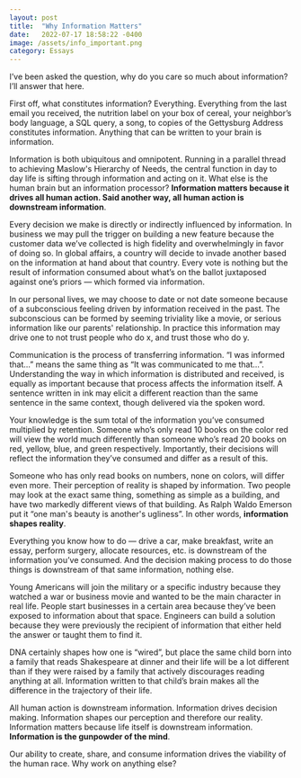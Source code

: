 ```yaml
---
layout: post
title:  "Why Information Matters"
date:   2022-07-17 18:58:22 -0400
image: /assets/info_important.png
category: Essays
---
```

I’ve been asked the question, why do you care so much about information? I’ll answer that here.

First off, what constitutes information? Everything. Everything from the last email you received, the nutrition label on your box of cereal, your neighbor’s body language, a SQL query, a song, to copies of the Gettysburg Address constitutes information. Anything that can be written to your brain is information. 

Information is both ubiquitous and omnipotent. Running in a parallel thread to achieving Maslow's Hierarchy of Needs, the central function in day to day life is sifting through information and acting on it. What else is the human brain but an information processor? **Information matters because it drives all human action. Said another way, all human action is downstream information**. 

Every decision we make is directly or indirectly influenced by information. In business we may pull the trigger on building a new feature because the customer data we’ve collected is high fidelity and overwhelmingly in favor of doing so. In global affairs, a country will decide to invade another based on the information at hand about that country. Every vote is nothing but the result of information consumed about what’s on the ballot juxtaposed against one’s priors — which formed via information. 

In our personal lives, we may choose to date or not date someone because of a subconscious feeling driven by information received in the past. The subconscious can be formed by seeming triviality like a movie, or serious information like our parents' relationship. In practice this information may drive one to not trust people who do x, and trust those who do y. 

Communication is the process of transferring information. “I was informed that…” means the same thing as “It was communicated to me that…”. Understanding the way in which information is distributed and received, is equally as important because that process affects the information itself. A sentence written in ink may elicit a different reaction than the same sentence in the same context, though delivered via the spoken word. 

Your knowledge is the sum total of the information you’ve consumed multiplied by retention. Someone who’s only read 10 books on the color red will view the world much differently than someone who’s read 20 books on red, yellow, blue, and green respectively. Importantly, their decisions will reflect the information they’ve consumed and differ as a result of this. 

Someone who has only read books on numbers, none on colors, will differ even more. Their perception of reality is shaped by information. Two people may look at the exact same thing, something as simple as a building, and have two markedly different views of that building. As Ralph Waldo Emerson put it “one man's beauty is another's ugliness”. In other words, **information shapes reality**.

Everything you know how to do — drive a car, make breakfast, write an essay, perform surgery, allocate resources, etc. is downstream of the information you’ve consumed. And the decision making process to do those things is downstream of that same information, nothing else. 

Young Americans will join the military or a specific industry because they watched a war or business movie and wanted to be the main character in real life. People start businesses in a certain area because they’ve been exposed to information about that space. Engineers can build a solution because they were previously the recipient of information that either held the answer or taught them to find it.

DNA certainly shapes how one is “wired”, but place the same child born into a family that reads Shakespeare at dinner and their life will be a lot different than if they were raised by a family that actively discourages reading anything at all. Information written to that child’s brain makes all the difference in the trajectory of their life. 

All human action is downstream information. Information drives decision making. Information shapes our perception and therefore our reality. Information matters because life itself is downstream information. **Information is the gunpowder of the mind**. 

Our ability to create, share, and consume information drives the viability of the human race. Why work on anything else? 
